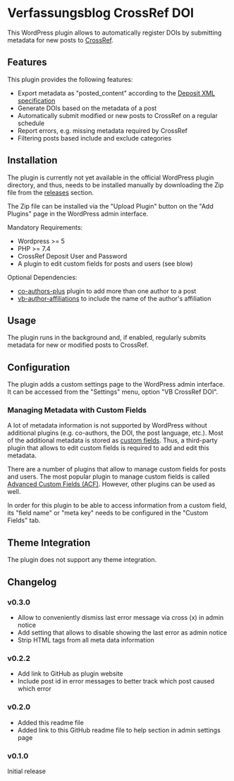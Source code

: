 # Verfassungsblog CrossRef DOI

This WordPress plugin allows to automatically register DOIs by submitting metadata for new posts to [CrossRef](https://www.crossref.org/).

## Features

This plugin provides the following features:

- Export metadata as "posted_content" according to the [Deposit XML specification](https://data.crossref.org/reports/help/schema_doc/5.3.1/index.html)
- Generate DOIs based on the metadata of a post
- Automatically submit modified or new posts to CrossRef on a regular schedule
- Report errors, e.g. missing metadata required by CrossRef
- Filtering posts based include and exclude categories

## Installation

The plugin is currently not yet available in the official WordPress plugin directory, and thus, needs to be installed manually by downloading the Zip file from the [releases](https://github.com/Verfassungsblog/metadata-wordpress-plugins/releases) section.

The Zip file can be installed via the "Upload Plugin" button on the "Add Plugins" page in the WordPress admin interface.

Mandatory Requirements:
- Wordpress >= 5
- PHP >= 7.4
- CrossRef Deposit User and Password
- A plugin to edit custom fields for posts and users (see blow)

Optional Dependencies:
- [co-authors-plus](https://de.wordpress.org/plugins/co-authors-plus/) plugin to add more than one author to a post
- [vb-author-affiliations](https://github.com/Verfassungsblog/metadata-wordpress-plugins/tree/main/code/packages/vb-author-affiliations) to include the name of the author's affiliation

## Usage

The plugin runs in the background and, if enabled, regularly submits metadata for new or modified posts to CrossRef.

## Configuration

The plugin adds a custom settings page to the WordPress admin interface. It can be accessed from the "Settings" menu, option "VB CrossRef DOI".

### Managing Metadata with Custom Fields

A lot of metadata information is not supported by WordPress without additional plugins (e.g. co-authors, the DOI, the post language, etc.). Most of the additional metadata is stored as [custom fields](https://wordpress.org/documentation/article/assign-custom-fields/). Thus, a third-party plugin that allows to edit custom fields is required to add and edit this metadata.

There are a number of plugins that allow to manage custom fields for posts and users. The most popular plugin to manage custom fields is called [Advanced Custom Fields (ACF)](https://wordpress.org/plugins/advanced-custom-fields/). However, other plugins can be used as well.

In order for this plugin to be able to access information from a custom field, its "field name" or "meta key" needs to be configured in the "Custom Fields" tab.

## Theme Integration

The plugin does not support any theme integration.

## Changelog

### v0.3.0

- Allow to conveniently dismiss last error message via cross (x) in admin notice
- Add setting that allows to disable showing the last error as admin notice
- Strip HTML tags from all meta data information

### v0.2.2

- Add link to GitHub as plugin website
- Include post id in error messages to better track which post caused which error

### v0.2.0

- Added this readme file
- Added link to this GitHub readme file to help section in admin settings page

### v0.1.0

Initial release